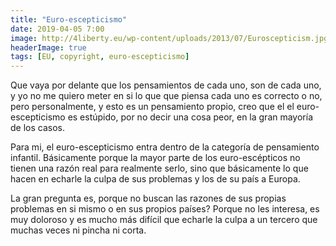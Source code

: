 ```yaml
---
title: "Euro-escepticismo"
date: 2019-04-05 7:00
image: http://4liberty.eu/wp-content/uploads/2013/07/Euroscepticism.jpg
headerImage: true 
tags: [EU, copyright, euro-escepticismo]
---
```


Que vaya por delante que los pensamientos de cada uno, son de cada uno, y yo no me quiero meter en si lo que que piensa cada uno es correcto o no, pero personalmente, y esto es un pensamiento propio, creo que el el euro-escepticismo es estúpido, por no decir una cosa peor, en la gran mayoría de los casos. 

Para mi, el euro-escepticismo entra dentro de la categoría de pensamiento infantil. Básicamente porque la mayor parte de los euro-escépticos no tienen una razón real para realmente serlo, sino que básicamente lo que hacen en echarle la culpa de sus problemas y los de su país a Europa. 

La gran pregunta es, porque no buscan las razones de sus propias problemas en si mismo o en sus propios países? Porque no les interesa, es muy doloroso y es mucho más difícil que echarle la culpa a un tercero que muchas veces ni pincha ni corta. 

